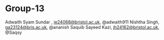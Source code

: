 # Group-13
Adwaith Syam Sundar , ie24068@bristol.ac.uk, @adwaith911
Nishtha Singh, ga23124@bris.ac.uk, @ananish
Saquib Sayeed Kazi, jh24162@bristol.ac.uk, @Saqsy
